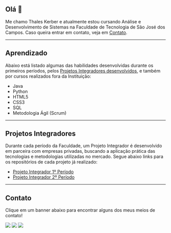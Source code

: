 ## Olá 👋

Me chamo Thales Kerber e atualmente estou cursando Análise e Desenvolvimento de Sistemas na Faculdade de Tecnologia de São José dos Campos. Caso queira entrar em contato, veja em [Contato](https://github.com/thaleskerber/thaleskerber/blob/main/README.md#contato).

---

## Aprendizado

Abaixo está listado algumas das habilidades desenvolvidas durante os primeiros períodos, pelos [Projetos Integradores desenvolvidos](https://github.com/thaleskerber/thaleskerber/blob/main/README.md#projetos-integradores), e também por cursos realizados fora da Instituição:

* Java
* Python
* HTML5
* CSS3
* SQL
* Metodologia Ágil (Scrum)

---

## Projetos Integradores

Durante cada período da Faculdade, um Projeto Integrador é desenvolvido em parceira com empresas privadas, buscando a aplicação prática das tecnologias e metodologias utilizadas no mercado. Segue abaixo links para os repositórios de cada projeto já realizado:

* [Projeto Integrador 1º Período](https://github.com/thaleskerber/Projeto-Integrador-1-Semestre)
* [Projeto Integrador 2º Período](https://github.com/thaleskerber/Projeto-Integrador-2-Semestre)

---

## Contato

Clique em um banner abaixo para encontrar alguns dos meus meios de contato!

<a href="https://www.linkedin.com/in/thales-kerber-771339206/" target="_blank"><img src="https://img.shields.io/badge/-LinkedIn-%230077B5?style=for-the-badge&logo=linkedin&logoColor=white" target="_blank"></a>
<a href="https://www.instagram.com/luccakerber/" target="_blank"><img src="https://img.shields.io/badge/-Instagram-%23E4405F?style=for-the-badge&logo=instagram&logoColor=white" target="_blank"></a>
<a href = "mailto:thaleskerber@gmail.com"><img src="https://img.shields.io/badge/Gmail-D14836?style=for-the-badge&logo=gmail&logoColor=white" target="_blank"></a>
